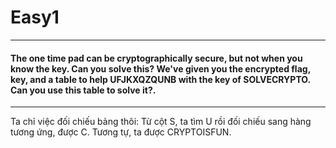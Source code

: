 # Easy1

---
#### The one time pad can be cryptographically secure, but not when you know the key. Can you solve this? We've given you the encrypted flag, key, and a table to help UFJKXQZQUNB with the key of SOLVECRYPTO. Can you use this table to solve it?.

----
Ta chỉ việc đối chiếu bảng thôi:
Từ cột S, ta tìm U rồi đối chiếu sang hàng tương ứng, được C.
Tương tự, ta được CRYPTOISFUN.